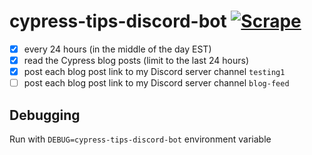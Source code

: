 # cypress-tips-discord-bot [![Scrape](https://github.com/bahmutov/cypress-tips-discord-bot/actions/workflows/scrape.yml/badge.svg?branch=main)](https://github.com/bahmutov/cypress-tips-discord-bot/actions/workflows/scrape.yml)

- [x] every 24 hours (in the middle of the day EST)
- [x] read the Cypress blog posts (limit to the last 24 hours)
- [x] post each blog post link to my Discord server channel `testing1`
- [ ] post each blog post link to my Discord server channel `blog-feed`

## Debugging

Run with `DEBUG=cypress-tips-discord-bot` environment variable
